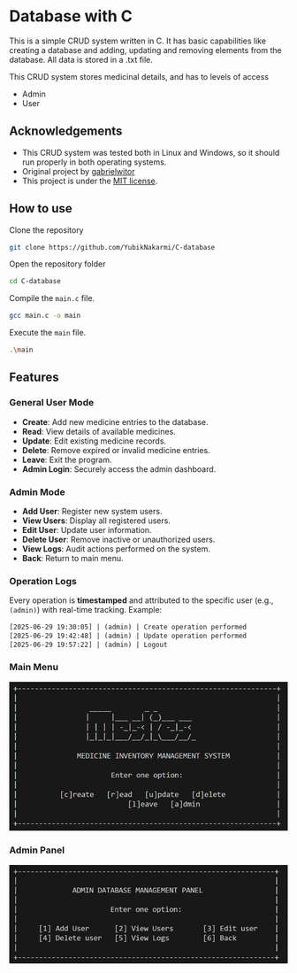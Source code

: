 
# Database with C

This is a simple CRUD system written in C. It has basic capabilities like creating a database and adding, updating and removing elements from the database. All data is stored in a .txt file.

This CRUD system stores medicinal details, and has to levels of access 
+ Admin
+ User



## Acknowledgements

 - This CRUD system was tested both in Linux and Windows, so it should run properly in both operating systems.
 - Original project by [gabrielwitor](https://github.com/gabrielwitor/CRUD-C)
 - This project is under the [MIT license](https://opensource.org/license/mit/).



## How to use

Clone the repository

```bash
git clone https://github.com/YubikNakarmi/C-database
```

Open the repository folder

```bash
cd C-database
```

Compile the `main.c` file.

```bash
gcc main.c -o main
```

Execute the `main` file.

```bash
.\main
```

## Features
### General User Mode
- **Create**: Add new medicine entries to the database.
- **Read**: View details of available medicines.
- **Update**: Edit existing medicine records.
- **Delete**: Remove expired or invalid medicine entries.
- **Leave**: Exit the program.
- **Admin Login**: Securely access the admin dashboard.

### Admin Mode
- **Add User**: Register new system users.
- **View Users**: Display all registered users.
- **Edit User**: Update user information.
- **Delete User**: Remove inactive or unauthorized users.
- **View Logs**: Audit actions performed on the system.
- **Back**: Return to main menu.

### Operation Logs

Every operation is **timestamped** and attributed to the specific user (e.g., `(admin)`) with real-time tracking. Example:

```text
[2025-06-29 19:30:05] | (admin) | Create operation performed
[2025-06-29 19:42:48] | (admin) | Update operation performed
[2025-06-29 19:57:22] | (admin) | Logout 
```
### Main Menu  
![Main Menu](https://github.com/YubikNakarmi/C-database/blob/main/assets/user.png)

### Admin Panel  
![Admin Panel](https://github.com/YubikNakarmi/C-database/blob/main/assets/admin.jpeg)






